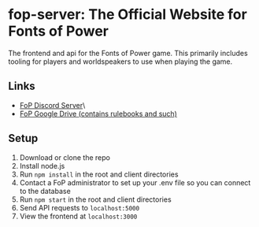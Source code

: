 # fop-server: The Official Website for Fonts of Power
The frontend and api for the Fonts of Power game. This primarily includes tooling for players and worldspeakers to use when playing the game. 

## Links
* [FoP Discord Server](https://discord.gg/8kARYKJ)\
* [FoP Google Drive (contains rulebooks and such)](https://drive.google.com/drive/u/0/folders/11ergxyGXK1vIjq3nMQCqItZs1h1-W7EF)

## Setup
1. Download or clone the repo
2. Install node.js
3. Run `npm install` in the root and client directories
4. Contact a FoP administrator to set up your .env file so you can connect to the database
5. Run `npm start` in the root and client directories
6. Send API requests to `localhost:5000`
7. View the frontend at `localhost:3000`
